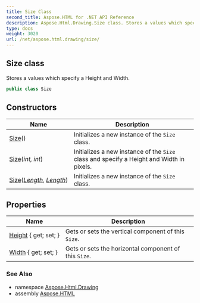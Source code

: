 ```yaml
---
title: Size Class
second_title: Aspose.HTML for .NET API Reference
description: Aspose.Html.Drawing.Size class. Stores a values which specify a Height and Width
type: docs
weight: 3020
url: /net/aspose.html.drawing/size/
---
```

## Size class

Stores a values which specify a Height and Width.

```csharp
public class Size
```

## Constructors

| Name | Description |
| --- | --- |
| [Size](size/#constructor)() | Initializes a new instance of the `Size` class. |
| [Size](size/#constructor_2)(*int, int*) | Initializes a new instance of the `Size` class and specify a Height and Width in pixels. |
| [Size](size/#constructor_1)(*[Length](../length/), [Length](../length/)*) | Initializes a new instance of the `Size` class. |

## Properties

| Name | Description |
| --- | --- |
| [Height](../../aspose.html.drawing/size/height/) { get; set; } | Gets or sets the vertical component of this `Size`. |
| [Width](../../aspose.html.drawing/size/width/) { get; set; } | Gets or sets the horizontal component of this `Size`. |

### See Also

* namespace [Aspose.Html.Drawing](../../aspose.html.drawing/)
* assembly [Aspose.HTML](../../)
